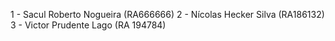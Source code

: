 1 - Sacul Roberto Nogueira (RA666666)
2 - Nícolas Hecker Silva (RA186132)
3 - Victor Prudente Lago (RA 194784)

